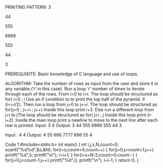 PRINTING PATTERN:
3

44

555

6666

555

44

3

PREREQUISITE:
Basic knowledge of C language and use of loops.

ALGORITHM:
Take the number of rows as input from the user and store it in any variable.(‘r‘ in this case).
Run a loop ‘r’ number of times to iterate through each of the rows. From i=0 to i<r. The loop should be structured as for( i=0 ; i
Use an if condition to to print the top half of the pyramid. if (i<=r/2). Then run a loop from j=0 to j<=i. The loop should be structured as for(j=0 ; j<=i ; j++)
Inside this loop print i+3.
Else run a different loop from j=i to jThe loop should be structured as for( j=i ; j
Inside this loop print (r-i+2).
Inside the main loop print a newline to move to the next line after each row is printed.
Input:
              3  4
Output:
               3
              44
              555
              6666
              555
              44
              3

Input :
              4  4
Output:
              4
              55
              666
              7777
              666
              55
              4

Code 1
#include<stdio.h>
int main()
{
  int i,j,s,N,count=0;
  scanf("%d%d",&s,&N);
    for(i=s;count<4;count++)
    {
      for(j=0;j<count+1;j++)
        printf("%d",i);
      printf("\n");
      i=i+1;
    }
    for(i=s+N-2;count>0;count--)
    {
      for(j=0;j<count-1;j++)
        printf("%d",i);
      printf("\n");
      i=i-1;
     }
  return 0;
}

